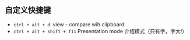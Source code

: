 ## 自定义快捷键

* `ctrl + alt + d `view - compare wih clipboard 
* `ctrl + alt + shift + f11` Presentation mode 介绍模式（只有字，字大!）
